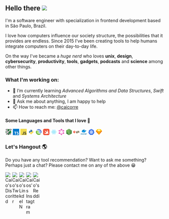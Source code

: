## Hello there <img src="https://media.giphy.com/media/hvRJCLFzcasrR4ia7z/giphy.gif" width="25px">

I'm a software engineer with specialization in frontend development based in São Paulo, Brazil.

I love how computers influence our society structure, the possibilities that it provides are endless. Since 2015 I've been creating tools to help humans integrate computers on their day-to-day life. 

On the way I've became a *huge nerd* who loves **unix**, **design**, **cybersecurity**, **productivity**, **tools**, **gadgets**, **podcasts** and **science** among other things.


### What I'm working on:

- 🌱 I’m currently learning *Advanced Algorithms and Data Structures*, *Swift* and *Systems Architecture*
- 💬 Ask me about anything, I am happy to help
- 📫 How to reach me: [@caicorre](https://twitter.com/caicorre)

#### Some Languages and Tools that I love 🔧
<code><img height="20" src="https://raw.githubusercontent.com/github/explore/80688e429a7d4ef2fca1e82350fe8e3517d3494d/topics/vim/vim.png"></code>
<code><img height="20" src="https://raw.githubusercontent.com/github/explore/80688e429a7d4ef2fca1e82350fe8e3517d3494d/topics/typescript/typescript.png"></code>
<code><img height="20" src="https://raw.githubusercontent.com/github/explore/80688e429a7d4ef2fca1e82350fe8e3517d3494d/topics/javascript/javascript.png"></code>
<code><img height="20" src="https://raw.githubusercontent.com/github/explore/80688e429a7d4ef2fca1e82350fe8e3517d3494d/topics/python/python.png"></code>
<code><img height="20" src="https://raw.githubusercontent.com/github/explore/80688e429a7d4ef2fca1e82350fe8e3517d3494d/topics/clojure/clojure.png"></code>
<code><img height="20" src="https://raw.githubusercontent.com/github/explore/80688e429a7d4ef2fca1e82350fe8e3517d3494d/topics/swift/swift.png"></code>
<code><img height="20" src="https://raw.githubusercontent.com/github/explore/80688e429a7d4ef2fca1e82350fe8e3517d3494d/topics/react/react.png"></code>
<code><img height="20" src="https://raw.githubusercontent.com/github/explore/5c058a388828bb5fde0bcafd4bc867b5bb3f26f3/topics/graphql/graphql.png"></code>
<code><img height="20" src="https://raw.githubusercontent.com/github/explore/80688e429a7d4ef2fca1e82350fe8e3517d3494d/topics/nodejs/nodejs.png"></code>
<code><img height="20" src="https://raw.githubusercontent.com/github/explore/80688e429a7d4ef2fca1e82350fe8e3517d3494d/topics/git/git.png"></code>
<code><img height="20" src="https://raw.githubusercontent.com/github/explore/80688e429a7d4ef2fca1e82350fe8e3517d3494d/topics/docker/docker.png"></code>
<code><img height="20" src="https://raw.githubusercontent.com/github/explore/80688e429a7d4ef2fca1e82350fe8e3517d3494d/topics/kubernetes/kubernetes.png"></code>
<code><img height="20" src="https://raw.githubusercontent.com/github/explore/a5995564b5ff71c41da080abc49f1ba4132127c1/topics/sketch/sketch.png"></code>


### Let's Hangout 🌎

Do you have any tool recommendation? Want to ask me something? Perhaps just a chat? Please contact me on any of the above 😁

<a href="https://discord.gg/qUbApEc">
  <img align="left" alt="Caio's Discord" width="22px" src="https://cdn.jsdelivr.net/npm/simple-icons@v3/icons/discord.svg" />
</a>
<a href="https://twitter.com/caicorre">
  <img align="left" alt="Caio's Twitter" width="22px" src="https://cdn.jsdelivr.net/npm/simple-icons@v3/icons/twitter.svg" />
</a>
<a href="https://www.linkedin.com/in/caiobep/">
  <img align="left" alt="Caio's LinkdeIN" width="22px" src="https://cdn.jsdelivr.net/npm/simple-icons@v3/icons/linkedin.svg" />
</a>
<a href="https://www.instagram.com/caiobep/">
  <img align="left" alt="Caios's Instagram" width="22px" src="https://cdn.jsdelivr.net/npm/simple-icons@v3/icons/instagram.svg" />
</a>
<a href="https://www.reddit.com/user/caiobep/">
  <img align="left" alt="Caio's Reddit" width="22px" src="https://cdn.jsdelivr.net/npm/simple-icons@v3/icons/reddit.svg" />
</a>

